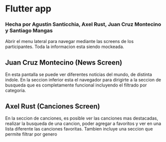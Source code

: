 # Flutter app

### Hecha por Agustin Santicchia, Axel Rust, Juan Cruz Montecino y Santiago Mangas

Abrir el menu lateral para navegar mediante las screens de los participantes.
Toda la informacion esta siendo mockeada.

## Juan Cruz Montecino (News Screen)
En esta pantalla se puede ver diferentes noticias del mundo, de distinta indole. En la seccion inferior esta el navegador para dirigirte a la seccion de busqueda que es completamente funcional incluyendo el filtrado por categoria.
## Axel Rust (Canciones Screen)
En la seccion de canciones, es posible ver las canciones mas destacadas, realizar la busqueda de una cancion, poder agregar a favoritos y ver en una lista diferente las canciones favoritas. Tambien incluye una seccion que permite filtrar por genero
